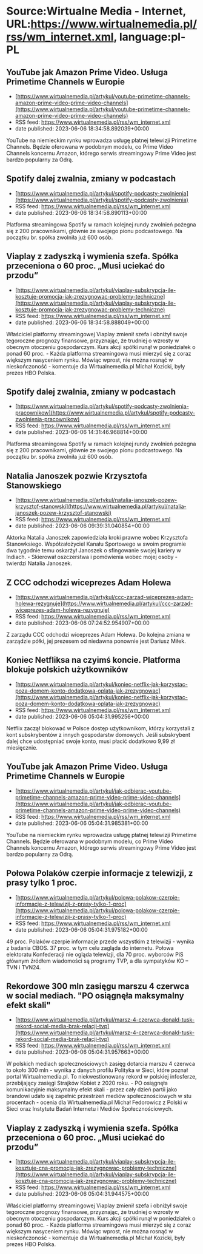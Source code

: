 # Source:Wirtualne Media - Internet, URL:https://www.wirtualnemedia.pl/rss/wm_internet.xml, language:pl-PL

## YouTube jak Amazon Prime Video. Usługa Primetime Channels w Europie
 - [https://www.wirtualnemedia.pl/artykul/youtube-primetime-channels-amazon-prime-video-prime-video-channels](https://www.wirtualnemedia.pl/artykul/youtube-primetime-channels-amazon-prime-video-prime-video-channels)
 - RSS feed: https://www.wirtualnemedia.pl/rss/wm_internet.xml
 - date published: 2023-06-06 18:34:58.892039+00:00

YouTube na niemieckim rynku wprowadza usługę płatnej telewizji Primetime Channels. Będzie oferowana w podobnym modelu, co Prime Video Channels koncernu Amazon, którego serwis streamingowy Prime Video jest bardzo popularny za Odrą.

## Spotify dalej zwalnia, zmiany w podcastach
 - [https://www.wirtualnemedia.pl/artykul/spotify-podcasty-zwolnienia](https://www.wirtualnemedia.pl/artykul/spotify-podcasty-zwolnienia)
 - RSS feed: https://www.wirtualnemedia.pl/rss/wm_internet.xml
 - date published: 2023-06-06 18:34:58.890113+00:00

Platforma streamingowa Spotify w ramach kolejnej rundy zwolnień pożegna się z 200 pracownikami, głównie ze swojego pionu podcastowego. Na początku br. spółka zwolniła już 600 osób.

## Viaplay z zadyszką i wymienia szefa. Spółka przeceniona o 60 proc. „Musi uciekać do przodu”
 - [https://www.wirtualnemedia.pl/artykul/viaplay-subskrypcja-ile-kosztuje-promocja-jak-zrezygnowac-problemy-techniczne](https://www.wirtualnemedia.pl/artykul/viaplay-subskrypcja-ile-kosztuje-promocja-jak-zrezygnowac-problemy-techniczne)
 - RSS feed: https://www.wirtualnemedia.pl/rss/wm_internet.xml
 - date published: 2023-06-06 18:34:58.888049+00:00

Właściciel platformy streamingowej Viaplay zmienił szefa i obniżył swoje tegoroczne prognozy finansowe, przyznając, że trudniej o wzrosty w obecnym otoczeniu gospodarczym. Kurs akcji spółki runął w poniedziałek o ponad 60 proc. - Każda platforma streamingowa musi mierzyć się z coraz większym nasyceniem rynku. Mówiąc wprost, nie można rosnąć w nieskończoność - komentuje dla Wirtualnemedia.pl Michał Kozicki, były prezes HBO Polska.

## Spotify dalej zwalnia, zmiany w podcastach
 - [https://www.wirtualnemedia.pl/artykul/spotify-podcasty-zwolnienia-pracownikow](https://www.wirtualnemedia.pl/artykul/spotify-podcasty-zwolnienia-pracownikow)
 - RSS feed: https://www.wirtualnemedia.pl/rss/wm_internet.xml
 - date published: 2023-06-06 14:31:46.968814+00:00

Platforma streamingowa Spotify w ramach kolejnej rundy zwolnień pożegna się z 200 pracownikami, głównie ze swojego pionu podcastowego. Na początku br. spółka zwolniła już 600 osób.

## Natalia Janoszek pozwie Krzysztofa Stanowskiego
 - [https://www.wirtualnemedia.pl/artykul/natalia-janoszek-pozew-krzysztof-stanowski](https://www.wirtualnemedia.pl/artykul/natalia-janoszek-pozew-krzysztof-stanowski)
 - RSS feed: https://www.wirtualnemedia.pl/rss/wm_internet.xml
 - date published: 2023-06-06 09:39:31.040854+00:00

Aktorka Natalia Janoszek zapowiedziała kroki prawne wobec Krzysztofa Stanowksiego. Współzałożyciel Kanału Sportowego w swoim programie dwa tygodnie temu oskarżył Janoszek o sfingowanie swojej kariery w Indiach. - Skierował oszczerstwa i pomówienia wobec mojej osoby - twierdzi Natalia Janoszek.

## Z CCC odchodzi wiceprezes Adam Holewa
 - [https://www.wirtualnemedia.pl/artykul/ccc-zarzad-wiceprezes-adam-holewa-rezygnuje](https://www.wirtualnemedia.pl/artykul/ccc-zarzad-wiceprezes-adam-holewa-rezygnuje)
 - RSS feed: https://www.wirtualnemedia.pl/rss/wm_internet.xml
 - date published: 2023-06-06 07:24:52.954907+00:00

Z zarządu CCC odchodzi wiceprezes Adam Holewa. Do kolejna zmiana w zarządzie półki, jej prezesem od niedawna ponownie jest Dariusz Miłek.

## Koniec Netfliksa na czyimś koncie. Platforma blokuje polskich użytkowników
 - [https://www.wirtualnemedia.pl/artykul/koniec-netflix-jak-korzystac-poza-domem-konto-dodatkowa-oplata-jak-zrezygnowac](https://www.wirtualnemedia.pl/artykul/koniec-netflix-jak-korzystac-poza-domem-konto-dodatkowa-oplata-jak-zrezygnowac)
 - RSS feed: https://www.wirtualnemedia.pl/rss/wm_internet.xml
 - date published: 2023-06-06 05:04:31.995256+00:00

Netflix zaczął blokować w Polsce dostęp użytkownikom, którzy korzystali z kont subskrybentów z innych gospodarstw domowych. Jeśli subskrybent dalej chce udostępniać swoje konto, musi płacić dodatkowo 9,99 zł miesięcznie.

## YouTube jak Amazon Prime Video. Usługa Primetime Channels w Europie
 - [https://www.wirtualnemedia.pl/artykul/jak-odbierac-youtube-primetime-channels-amazon-prime-video-prime-video-channels](https://www.wirtualnemedia.pl/artykul/jak-odbierac-youtube-primetime-channels-amazon-prime-video-prime-video-channels)
 - RSS feed: https://www.wirtualnemedia.pl/rss/wm_internet.xml
 - date published: 2023-06-06 05:04:31.985381+00:00

YouTube na niemieckim rynku wprowadza usługę płatnej telewizji Primetime Channels. Będzie oferowana w podobnym modelu, co Prime Video Channels koncernu Amazon, którego serwis streamingowy Prime Video jest bardzo popularny za Odrą.

## Połowa Polaków czerpie informacje z telewizji, z prasy tylko 1 proc.
 - [https://www.wirtualnemedia.pl/artykul/polowa-polakow-czerpie-informacje-z-telewizji-z-prasy-tylko-1-proc](https://www.wirtualnemedia.pl/artykul/polowa-polakow-czerpie-informacje-z-telewizji-z-prasy-tylko-1-proc)
 - RSS feed: https://www.wirtualnemedia.pl/rss/wm_internet.xml
 - date published: 2023-06-06 05:04:31.975182+00:00

49 proc. Polaków czerpie informacje przede wszystkim z telewizji - wynika z badania CBOS. 37 proc. w tym celu zagląda do internetu. Połowa elektoratu Konfederacji nie ogląda telewizji, dla 70 proc. wyborców PiS głównym źródłem wiadomości są programy TVP, a dla sympatyków KO – TVN i TVN24.

## Rekordowe 300 mln zasięgu marszu 4 czerwca w social mediach. "PO osiągnęła maksymalny efekt skali"
 - [https://www.wirtualnemedia.pl/artykul/marsz-4-czerwca-donald-tusk-rekord-social-media-brak-relacji-tvp](https://www.wirtualnemedia.pl/artykul/marsz-4-czerwca-donald-tusk-rekord-social-media-brak-relacji-tvp)
 - RSS feed: https://www.wirtualnemedia.pl/rss/wm_internet.xml
 - date published: 2023-06-06 05:04:31.957663+00:00

W polskich mediach społecznościowych zasięg dotarcia marszu 4 czerwca to około 300 mln - wynika z danych profilu Polityka w Sieci, które poznał portal Wirtualnemedia.pl. To niekwestionowany rekord w polskiej infosferze, przebijający zasięgi Strajków Kobiet z 2020 roku. - PO osiągnęła komunikacyjnie maksymalny efekt skali - przez cały dzień partii jako brandowi udało się zapełnić przestrzeń mediów społecznościowych w stu procentach - ocenia dla Wirtualnemedia.pl Michał Fedorowicz z Polski w Sieci oraz Instytutu Badań Internetu i Mediów Społecznościowych.

## Viaplay z zadyszką i wymienia szefa. Spółka przeceniona o 60 proc. „Musi uciekać do przodu”
 - [https://www.wirtualnemedia.pl/artykul/viaplay-subskrypcja-ile-kosztuje-cna-promocja-jak-zrezygnowac-problemy-techniczne](https://www.wirtualnemedia.pl/artykul/viaplay-subskrypcja-ile-kosztuje-cna-promocja-jak-zrezygnowac-problemy-techniczne)
 - RSS feed: https://www.wirtualnemedia.pl/rss/wm_internet.xml
 - date published: 2023-06-06 05:04:31.944575+00:00

Właściciel platformy streamingowej Viaplay zmienił szefa i obniżył swoje tegoroczne prognozy finansowe, przyznając, że trudniej o wzrosty w obecnym otoczeniu gospodarczym. Kurs akcji spółki runął w poniedziałek o ponad 60 proc. - Każda platforma streamingowa musi mierzyć się z coraz większym nasyceniem rynku. Mówiąc wprost, nie można rosnąć w nieskończoność - komentuje dla Wirtualnemedia.pl Michał Kozicki, były prezes HBO Polska.

